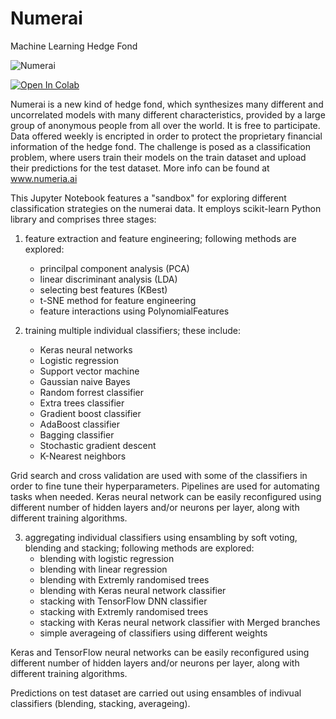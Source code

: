 # Numerai
Machine Learning Hedge Fond

![Numerai](https://numer.ai/homepage/img/Numerai-Logo-Side-Black.png)

[![Open In Colab](https://colab.research.google.com/assets/colab-badge.svg)](https://colab.research.google.com/github/googlecolab/colabtools/blob/master/notebooks/colab-github-demo.ipynb)

Numerai is a new kind of hedge fond, which synthesizes many different and uncorrelated models with many different characteristics, provided by a large group of anonymous people from all over the world. It is free to participate. Data offered weekly is encripted in order to protect the proprietary financial information of the hedge fond. The challenge is posed as a classification problem, where users train their models on the train dataset and upload their predictions for the test dataset. More info can be found at www.numeria.ai

This Jupyter Notebook features a "sandbox" for exploring different classification strategies on the numerai data. It employs scikit-learn Python library and comprises three stages:

1. feature extraction and feature engineering; following methods are explored:
    - princilpal component analysis (PCA)
    - linear discriminant analysis (LDA)
    - selecting best features (KBest)
    - t-SNE method for feature engineering
    - feature interactions using PolynomialFeatures

2. training multiple individual classifiers; these include:
    - Keras neural networks
    - Logistic regression
    - Support vector machine
    - Gaussian naive Bayes
    - Random forrest classifier
    - Extra trees classifier
    - Gradient boost classifier
    - AdaBoost classifier
    - Bagging classifier
    - Stochastic gradient descent
    - K-Nearest neighbors

Grid search and cross validation are used with some of the classifiers in order to fine tune their hyperparameters. Pipelines are used for automating tasks when needed. Keras neural network can be easily reconfigured using different number of hidden layers and/or neurons per layer, along with different training algorithms.

3. aggregating individual classifiers using ensambling by soft voting, blending and stacking; following methods are explored:
    - blending with logistic regression
    - blending with linear regression
    - blending with Extremly randomised trees
    - blending with Keras neural network classifier
    - stacking with TensorFlow DNN classifier
    - stacking with Extremly randomised trees
    - stacking with Keras neural network classifier with Merged branches
    - simple averageing of classifiers using different weights

Keras and TensorFlow neural networks can be easily reconfigured using different number of hidden layers and/or neurons per layer, along with different training algorithms.

Predictions on test dataset are carried out using ensambles of indivual classifiers (blending, stacking, averageing).
